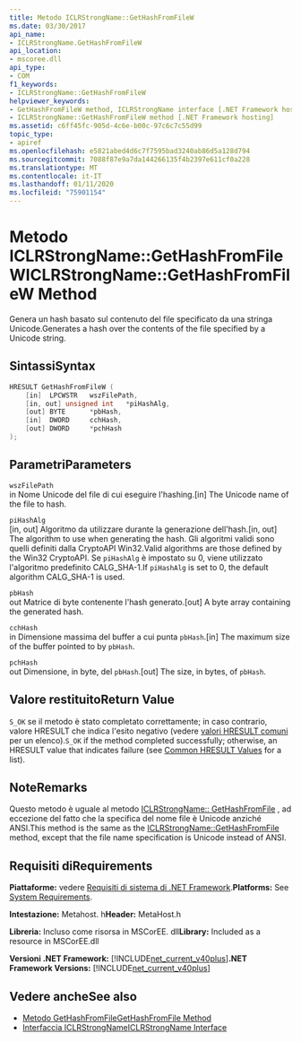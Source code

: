 ```yaml
---
title: Metodo ICLRStrongName::GetHashFromFileW
ms.date: 03/30/2017
api_name:
- ICLRStrongName.GetHashFromFileW
api_location:
- mscoree.dll
api_type:
- COM
f1_keywords:
- ICLRStrongName::GetHashFromFileW
helpviewer_keywords:
- GetHashFromFileW method, ICLRStrongName interface [.NET Framework hosting]
- ICLRStrongName::GetHashFromFileW method [.NET Framework hosting]
ms.assetid: c6ff45fc-905d-4c6e-b00c-97c6c7c55d99
topic_type:
- apiref
ms.openlocfilehash: e5821abed4d6c7f7595bad3240ab86d5a128d794
ms.sourcegitcommit: 7088f87e9a7da144266135f4b2397e611cf0a228
ms.translationtype: MT
ms.contentlocale: it-IT
ms.lasthandoff: 01/11/2020
ms.locfileid: "75901154"
---
```

# <a name="iclrstrongnamegethashfromfilew-method"></a><span data-ttu-id="993fb-102">Metodo ICLRStrongName::GetHashFromFileW</span><span class="sxs-lookup"><span data-stu-id="993fb-102">ICLRStrongName::GetHashFromFileW Method</span></span>
<span data-ttu-id="993fb-103">Genera un hash basato sul contenuto del file specificato da una stringa Unicode.</span><span class="sxs-lookup"><span data-stu-id="993fb-103">Generates a hash over the contents of the file specified by a Unicode string.</span></span>  
  
## <a name="syntax"></a><span data-ttu-id="993fb-104">Sintassi</span><span class="sxs-lookup"><span data-stu-id="993fb-104">Syntax</span></span>  
  
```cpp  
HRESULT GetHashFromFileW (   
    [in]  LPCWSTR   wszFilePath,  
    [in, out] unsigned int   *piHashAlg,  
    [out] BYTE      *pbHash,  
    [in]  DWORD     cchHash,  
    [out] DWORD     *pchHash  
);   
```  
  
## <a name="parameters"></a><span data-ttu-id="993fb-105">Parametri</span><span class="sxs-lookup"><span data-stu-id="993fb-105">Parameters</span></span>  
 `wszFilePath`  
 <span data-ttu-id="993fb-106">in Nome Unicode del file di cui eseguire l'hashing.</span><span class="sxs-lookup"><span data-stu-id="993fb-106">[in] The Unicode name of the file to hash.</span></span>  
  
 `piHashAlg`  
 <span data-ttu-id="993fb-107">[in, out] Algoritmo da utilizzare durante la generazione dell'hash.</span><span class="sxs-lookup"><span data-stu-id="993fb-107">[in, out] The algorithm to use when generating the hash.</span></span> <span data-ttu-id="993fb-108">Gli algoritmi validi sono quelli definiti dalla CryptoAPI Win32.</span><span class="sxs-lookup"><span data-stu-id="993fb-108">Valid algorithms are those defined by the Win32 CryptoAPI.</span></span> <span data-ttu-id="993fb-109">Se `piHashAlg` è impostato su 0, viene utilizzato l'algoritmo predefinito CALG_SHA-1.</span><span class="sxs-lookup"><span data-stu-id="993fb-109">If `piHashAlg` is set to 0, the default algorithm CALG_SHA-1 is used.</span></span>  
  
 `pbHash`  
 <span data-ttu-id="993fb-110">out Matrice di byte contenente l'hash generato.</span><span class="sxs-lookup"><span data-stu-id="993fb-110">[out] A byte array containing the generated hash.</span></span>  
  
 `cchHash`  
 <span data-ttu-id="993fb-111">in Dimensione massima del buffer a cui punta `pbHash`.</span><span class="sxs-lookup"><span data-stu-id="993fb-111">[in] The maximum size of the buffer pointed to by `pbHash`.</span></span>  
  
 `pchHash`  
 <span data-ttu-id="993fb-112">out Dimensione, in byte, del `pbHash`.</span><span class="sxs-lookup"><span data-stu-id="993fb-112">[out] The size, in bytes, of `pbHash`.</span></span>  
  
## <a name="return-value"></a><span data-ttu-id="993fb-113">Valore restituito</span><span class="sxs-lookup"><span data-stu-id="993fb-113">Return Value</span></span>  
 <span data-ttu-id="993fb-114">`S_OK` se il metodo è stato completato correttamente; in caso contrario, valore HRESULT che indica l'esito negativo (vedere [valori HRESULT comuni](/windows/win32/seccrypto/common-hresult-values) per un elenco).</span><span class="sxs-lookup"><span data-stu-id="993fb-114">`S_OK` if the method completed successfully; otherwise, an HRESULT value that indicates failure (see [Common HRESULT Values](/windows/win32/seccrypto/common-hresult-values) for a list).</span></span>  
  
## <a name="remarks"></a><span data-ttu-id="993fb-115">Note</span><span class="sxs-lookup"><span data-stu-id="993fb-115">Remarks</span></span>  
 <span data-ttu-id="993fb-116">Questo metodo è uguale al metodo [ICLRStrongName:: GetHashFromFile](../../../../docs/framework/unmanaged-api/hosting/iclrstrongname-gethashfromfile-method.md) , ad eccezione del fatto che la specifica del nome file è Unicode anziché ANSI.</span><span class="sxs-lookup"><span data-stu-id="993fb-116">This method is the same as the [ICLRStrongName::GetHashFromFile](../../../../docs/framework/unmanaged-api/hosting/iclrstrongname-gethashfromfile-method.md) method, except that the file name specification is Unicode instead of ANSI.</span></span>  
  
## <a name="requirements"></a><span data-ttu-id="993fb-117">Requisiti di</span><span class="sxs-lookup"><span data-stu-id="993fb-117">Requirements</span></span>  
 <span data-ttu-id="993fb-118">**Piattaforme:** vedere [Requisiti di sistema di .NET Framework](../../../../docs/framework/get-started/system-requirements.md).</span><span class="sxs-lookup"><span data-stu-id="993fb-118">**Platforms:** See [System Requirements](../../../../docs/framework/get-started/system-requirements.md).</span></span>  
  
 <span data-ttu-id="993fb-119">**Intestazione:** Metahost. h</span><span class="sxs-lookup"><span data-stu-id="993fb-119">**Header:** MetaHost.h</span></span>  
  
 <span data-ttu-id="993fb-120">**Libreria:** Incluso come risorsa in MSCorEE. dll</span><span class="sxs-lookup"><span data-stu-id="993fb-120">**Library:** Included as a resource in MSCorEE.dll</span></span>  
  
 <span data-ttu-id="993fb-121">**Versioni .NET Framework:** [!INCLUDE[net_current_v40plus](../../../../includes/net-current-v40plus-md.md)]</span><span class="sxs-lookup"><span data-stu-id="993fb-121">**.NET Framework Versions:** [!INCLUDE[net_current_v40plus](../../../../includes/net-current-v40plus-md.md)]</span></span>  
  
## <a name="see-also"></a><span data-ttu-id="993fb-122">Vedere anche</span><span class="sxs-lookup"><span data-stu-id="993fb-122">See also</span></span>

- [<span data-ttu-id="993fb-123">Metodo GetHashFromFile</span><span class="sxs-lookup"><span data-stu-id="993fb-123">GetHashFromFile Method</span></span>](../../../../docs/framework/unmanaged-api/hosting/iclrstrongname-gethashfromfile-method.md)
- [<span data-ttu-id="993fb-124">Interfaccia ICLRStrongName</span><span class="sxs-lookup"><span data-stu-id="993fb-124">ICLRStrongName Interface</span></span>](../../../../docs/framework/unmanaged-api/hosting/iclrstrongname-interface.md)
